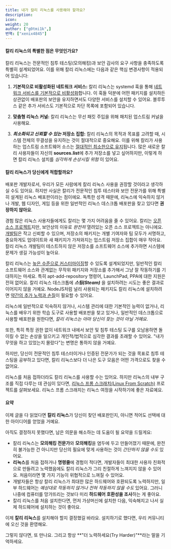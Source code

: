 ```yaml
---
title: 내가 칼리 리눅스를 사용해야 할까요?
description:
icon:
weight: 20
author: ["g0tmi1k",]
번역: ["xenix4845"]
---
```


#### 칼리 리눅스의 특별한 점은 무엇인가요?

칼리 리눅스는 전문적인 침투 테스팅(모의해킹)과 보안 감사의 요구 사항을 충족하도록 특별히 설계되었어요. 이를 위해 칼리 리눅스에는 다음과 같은 핵심 변경사항이 적용되어 있습니다:

1. **기본적으로 비활성화된 네트워크 서비스:** 칼리 리눅스는 systemd 훅을 통해 [네트워크 서비스를 기본적으로 비활성화](/docs/policy/kali-linux-network-service-policy/)합니다. 이 훅들 덕분에 어떤 패키지를 설치하든 상관없이 배포판의 보안을 유지하면서도 다양한 서비스를 설치할 수 있어요. 블루투스 같은 추가 서비스도 기본적으로 차단 목록에 포함되어 있습니다.

2. **맞춤형 리눅스 커널:** 칼리 리눅스는 무선 패킷 주입을 위해 패치된 업스트림 커널을 사용해요.

3. **_최소화되고 신뢰할 수 있는_ 저장소 집합:** 칼리 리눅스의 목적과 목표를 고려할 때, 시스템 전체의 무결성을 유지하는 것이 절대적으로 중요해요. 이를 위해 칼리가 사용하는 업스트림 소프트웨어 소스는 [절대적인 최소한으로 유지](/docs/general-use/kali-linux-sources-list-repositories/)됩니다. 많은 새로운 칼리 사용자들이 자신의 **sources.list**에 추가 저장소를 넣고 싶어하지만, 이렇게 하면 칼리 리눅스 설치를 _심각하게 손상시킬 위험_ 이 있어요.

#### 칼리 리눅스가 당신에게 적합할까요?

배포판 개발자로서, 우리가 모든 사람에게 칼리 리눅스 사용을 권장할 것이라고 생각하실 수도 있어요. 하지만 사실은 칼리가 전문적인 침투 테스터와 보안 전문가를 위해 특별히 설계된 리눅스 배포판이라는 점이에요. 독특한 성격 때문에, 리눅스에 익숙하지 않거나 개발, 웹 디자인, 게임 등을 위한 일반적인 리눅스 데스크톱 배포판을 찾고 있다면 **권장하지 않아요**.

경험 많은 리눅스 사용자들에게도 칼리는 몇 가지 어려움을 줄 수 있어요. 칼리는 [오픈 소스 프로젝트](/docs/policy/kali-linux-open-source-policy/)지만, 보안상의 이유로 _완전히_ 열려있는 오픈 소스 프로젝트는 아니에요. [개발팀](https://kali.org/about-us/)은 작고 신뢰할 수 있으며, 저장소의 패키지는 개별 기여자와 팀 모두가 서명하고, 중요하게도 업데이트와 새 패키지가 가져와지는 업스트림 저장소 집합이 매우 작아요. 칼리 리눅스 개발팀이 테스트하지 않은 저장소를 소프트웨어 소스에 추가하면 시스템에 문제가 생길 가능성이 높아요.

칼리 리눅스는 [높은 수준으로 커스터마이징](/docs/development/live-build-a-custom-kali-iso/)할 수 있도록 설계되었지만, 일반적인 칼리 소프트웨어 소스와 관계없는 무작위 패키지와 저장소를 추가해서 그냥 잘 작동하기를 기대하지는 마세요. 특히 apt-add-repository 명령어, LaunchPad, PPA에 대한 지원은 전혀 없어요. 칼리 리눅스 데스크톱에 _**스팀(Steam)**_ 을 설치하려는 시도는 좋은 결과로 이어지지 않을 거예요. NodeJS처럼 널리 사용되는 패키지도 칼리 리눅스에 설치하려면 [약간의 추가 노력과 손질](http://www.acme-dot.com/stupid-problems-deserve-stupid-solutions/)이 필요할 수 있어요.

리눅스에 일반적으로 익숙하지 않거나, 시스템 관리에 대한 기본적인 능력이 없거나, 리눅스를 배우기 위한 학습 도구로 사용할 배포판을 찾고 있거나, 일반적인 데스크톱으로 사용할 배포판을 원한다면, _칼리 리눅스는 아마 당신이 찾는 것이 아닐 거예요_.

또한, 특히 특정 권한 없이 네트워크 내에서 보안 및 침투 테스팅 도구를 오남용하면 돌이킬 수 없는 손상을 일으키고 개인적/법적으로 심각한 결과를 초래할 수 있어요. "내가 무엇을 하고 있었는지 몰랐다"는 변명은 통하지 않을 거예요.

하지만, 당신이 전문적인 침투 테스터이거나 인증된 전문가가 되는 것을 목표로 침투 테스팅을 공부하고 있다면, 칼리 리눅스보다 더 나은 도구 모음은 어떤 가격으로도 찾을 수 없어요.

리눅스를 처음 접하더라도 칼리 리눅스를 사용할 수는 있어요. 하지만 리눅스의 내부 구조를 직접 다루는 데 관심이 있다면, [리눅스 프롬 스크래치(Linux From Scratch)](http://www.linuxfromscratch.org/) 프로젝트를 살펴보세요. 리눅스 프롬 스크래치는 리눅스 여정을 시작하기에 좋은 자료예요.

#### 요약

이제 글을 다 읽었다면 **칼리 리눅스**가 당신이 찾던 배포판인지, 아니면 적어도 선택에 대한 아이디어를 얻었을 거예요.

아직도 결정하지 못했다면, 남은 의문을 해소하는 데 도움이 될 요약을 드릴게요:

- 칼리 리눅스는 **모의해킹 전문가**와 **모의해킹**을 염두에 두고 만들어졌기 때문에, 완전히 불가능한 건 아니지만 당신의 필요에 맞게 사용하는 것이 *간단하지 않을 수도* 있어요.
- **리눅스**를 처음 접하거나 **명령줄**에 경험이 적다면, 개발자들이 최대한 사용자 친화적으로 만들려고 노력했음에도 칼리 리눅스가 그리 친절하게 느껴지지 않을 수 있어요. 처음이라면 몇 가지 기능이 위협적으로 느껴질 수 있어요.
- 개발자들은 항상 칼리 리눅스가 최대한 많은 하드웨어와 호환되도록 노력하지만, 일부 하드웨어는 *예상대로 작동하지 않거나* *전혀 작동하지 않을 수도* 있어요. 그러니 나중에 컴퓨터를 망가뜨리는 것보다 미리 **하드웨어 호환성을 조사**하는 게 좋아요.
- 칼리 리눅스를 처음 설치한다면, 먼저 가상머신에 설치한 다음, 익숙해지고 나서 실제 하드웨어에 설치하는 것이 좋아요.

이제 **칼리 리눅스**를 설치해야 할지 결정했길 바라요. 설치하기로 했다면, 우리 커뮤니티에 오신 것을 환영해요.

그렇지 않다면, 또 만나요. 그리고 항상 **"더 노력하세요(Try Harder)"**라는 말을 기억하세요.
